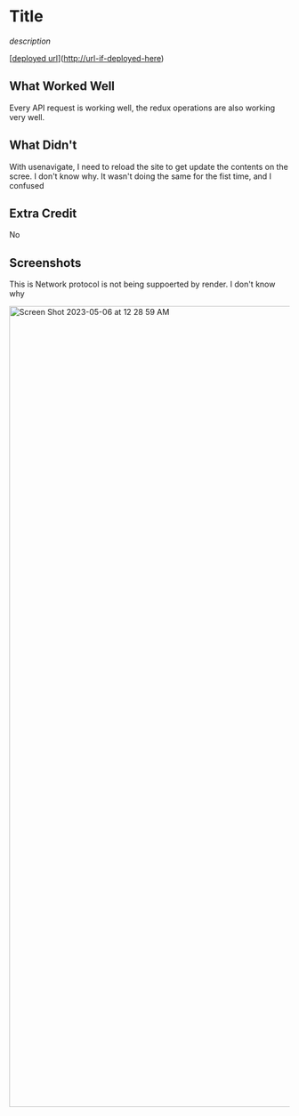# Title

*description*

[[deployed url](https://platform-e3xa.onrender.com/posts)]([http://url-if-deployed-here](https://platform-e3xa.onrender.com/posts))

## What Worked Well
Every API request is working well, the redux operations are also working very well. 

## What Didn't
With usenavigate, I need to reload the site to get update the contents on the scree. I don't know why. It wasn't doing the same for the fist time, and  I confused 
## Extra Credit
No
## Screenshots
This is Network protocol is not being suppoerted by render. I don't know why

<img width="1440" alt="Screen Shot 2023-05-06 at 12 28 59 AM" src="https://user-images.githubusercontent.com/111414464/236599802-555379ee-3c5e-4700-8235-b58321d05779.png">
